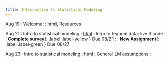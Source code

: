 ```yaml
---
title: Introduction to Statistical Modeling
---
```


Aug 19
: Welcome!
  : [html](https://jlacasa.github.io/stat705_fall2024/classes/day01_08192024), [Resources](https://jlacasa.github.io/stat705_fall2024/resources/)

Aug 21
: Intro to statistical modeling
  : [html](https://jlacasa.github.io/stat705_fall2024/classes/day02_08212024)
: Intro to legume data; live R code
  : **Complete [survey](https://forms.gle/Anv7f1uFUZDwoDsS9)**{: .label .label-yellow } Due 08/21
: []()
  : **[New Assignment](https://jlacasa.github.io/stat705_fall2024/assignments/hw1)**{: .label .label-green } Due 08/27

Aug 23
: Intro to statistical modeling 
  : [html](https://jlacasa.github.io/stat705_fall2024/classes/day03_08232024)
: General LM assumptions
    : 
